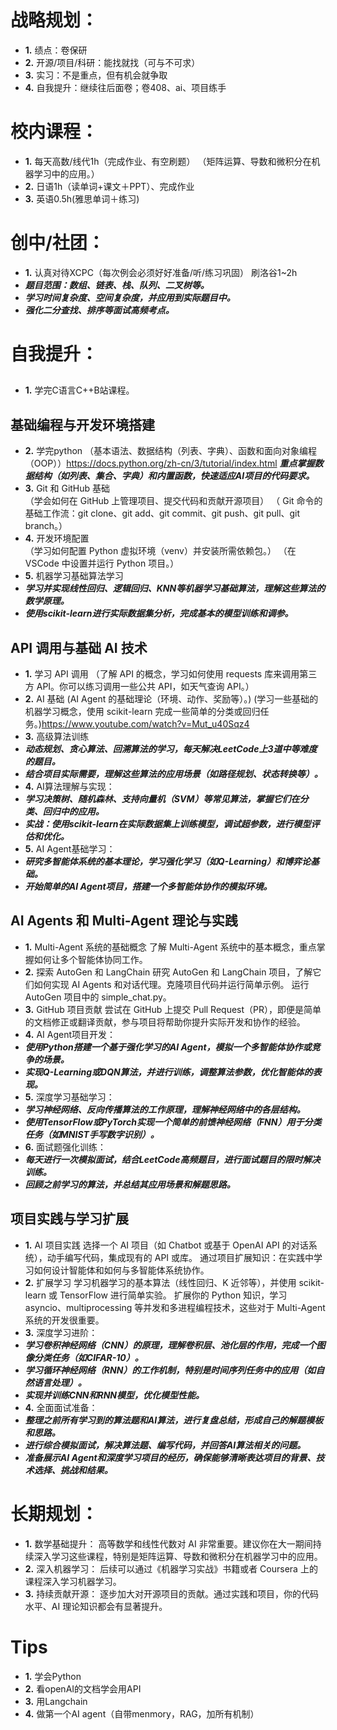 # 战略规划：
- **1.** 绩点：卷保研
- **2.** 开源/项目/科研：能找就找（可与不可求）
- **3.** 实习：不是重点，但有机会就争取
- **4.** 自我提升：继续往后面卷；卷408、ai、项目练手
# 校内课程：
- **1.** 每天高数/线代1h（完成作业、有空刷题）  （矩阵运算、导数和微积分在机器学习中的应用。）
- **2.** 日语1h（读单词+课文＋PPT）、完成作业
- **3.** 英语0.5h(雅思单词＋练习)

# 创中/社团：
- **1.** 认真对待XCPC（每次例会必须好好准备/听/练习巩固）  刷洛谷1~2h
- ***题目范围：数组、链表、栈、队列、二叉树等。***
- ***学习时间复杂度、空间复杂度，并应用到实际题目中。***
- ***强化二分查找、排序等面试高频考点。***

# 自我提升：

## 
- **1.** 学完C语言C++B站课程。

## 基础编程与开发环境搭建
- **2.** 学完python
（基本语法、数据结构（列表、字典）、函数和面向对象编程（OOP））https://docs.python.org/zh-cn/3/tutorial/index.html
***重点掌握数据结构（如列表、集合、字典）和内置函数，快速适应AI项目的代码要求。***
- **3.** Git 和 GitHub 基础  
（学会如何在 GitHub 上管理项目、提交代码和贡献开源项目）
（ Git 命令的基础工作流：git clone、git add、git commit、git push、git pull、git branch。）
- **4.** 开发环境配置        
（学习如何配置 Python 虚拟环境（venv）并安装所需依赖包。）
（在 VSCode 中设置并运行 Python 项目。）
- **5.** 机器学习基础算法学习
- ***学习并实现线性回归、逻辑回归、KNN等机器学习基础算法，理解这些算法的数学原理。***
- ***使用scikit-learn进行实际数据集分析，完成基本的模型训练和调参。***

## API 调用与基础 AI 技术
- **1.** 学习 API 调用
（了解 API 的概念，学习如何使用 requests 库来调用第三方 API。你可以练习调用一些公共 API，如天气查询 API。）
- **2.** AI 基础
(AI Agent 的基础理论（环境、动作、奖励等）。)
(学习一些基础的机器学习概念，使用 scikit-learn 完成一些简单的分类或回归任务。)https://www.youtube.com/watch?v=Mut_u40Sqz4
- **3.** 高级算法训练
- ***动态规划、贪心算法、回溯算法的学习，每天解决LeetCode上3道中等难度的题目。***
- ***结合项目实际需要，理解这些算法的应用场景（如路径规划、状态转换等）。***
- **4.** AI算法理解与实现：
- ***学习决策树、随机森林、支持向量机（SVM）等常见算法，掌握它们在分类、回归中的应用。***
- ***实战：使用scikit-learn在实际数据集上训练模型，调试超参数，进行模型评估和优化。***
- **5.** AI Agent基础学习：
- ***研究多智能体系统的基本理论，学习强化学习（如Q-Learning）和博弈论基础。***
- ***开始简单的AI Agent项目，搭建一个多智能体协作的模拟环境。***

## AI Agents 和 Multi-Agent 理论与实践
- **1.** Multi-Agent 系统的基础概念
了解 Multi-Agent 系统中的基本概念，重点掌握如何让多个智能体协同工作。
- **2.** 探索 AutoGen 和 LangChain
研究 AutoGen 和 LangChain 项目，了解它们如何实现 AI Agents 和对话代理。克隆项目代码并运行简单示例。
运行 AutoGen 项目中的 simple_chat.py。
- **3.** GitHub 项目贡献
尝试在 GitHub 上提交 Pull Request（PR），即便是简单的文档修正或翻译贡献，参与项目将帮助你提升实际开发和协作的经验。
- **4.** AI Agent项目开发：
- ***使用Python搭建一个基于强化学习的AI Agent，模拟一个多智能体协作或竞争的场景。***
- ***实现Q-Learning或DQN算法，并进行训练，调整算法参数，优化智能体的表现。***
- **5.** 深度学习基础学习：
- ***学习神经网络、反向传播算法的工作原理，理解神经网络中的各层结构。***
- ***使用TensorFlow或PyTorch实现一个简单的前馈神经网络（FNN）用于分类任务（如MNIST手写数字识别）。***
- **6.** 面试题强化训练：
- ***每天进行一次模拟面试，结合LeetCode高频题目，进行面试题目的限时解决训练。***
- ***回顾之前学习的算法，并总结其应用场景和解题思路。***


## 项目实践与学习扩展
- **1.** AI 项目实践
选择一个 AI 项目（如 Chatbot 或基于 OpenAI API 的对话系统），动手编写代码，集成现有的 API 或库。
通过项目扩展知识：在实践中学习如何设计智能体和如何与多智能体系统协作。
- **2.** 扩展学习
学习机器学习的基本算法（线性回归、K 近邻等），并使用 scikit-learn 或 TensorFlow 进行简单实验。
扩展你的 Python 知识，学习 asyncio、multiprocessing 等并发和多进程编程技术，这些对于 Multi-Agent 系统的开发很重要。
- **3.** 深度学习进阶：
- ***学习卷积神经网络（CNN）的原理，理解卷积层、池化层的作用，完成一个图像分类任务（如CIFAR-10）。***
- ***学习循环神经网络（RNN）的工作机制，特别是时间序列任务中的应用（如自然语言处理）。***
- ***实现并训练CNN和RNN模型，优化模型性能。***
- **4.** 全面面试准备：
- ***整理之前所有学习到的算法题和AI算法，进行复盘总结，形成自己的解题模板和思路。***
- ***进行综合模拟面试，解决算法题、编写代码，并回答AI算法相关的问题。***
- ***准备展示AI Agent和深度学习项目的经历，确保能够清晰表达项目的背景、技术选择、挑战和结果。***

# 长期规划：
- **1.** 数学基础提升：
高等数学和线性代数对 AI 非常重要。建议你在大一期间持续深入学习这些课程，特别是矩阵运算、导数和微积分在机器学习中的应用。
- **2.** 深入机器学习：
后续可以通过《机器学习实战》书籍或者 Coursera 上的课程深入学习机器学习。
- **3.** 持续贡献开源：
逐步加大对开源项目的贡献。通过实践和项目，你的代码水平、AI 理论知识都会有显著提升。

# Tips
- **1.** 学会Python
- **2.** 看openAI的文档学会用API
- **3.** 用Langchain
- **4.** 做第一个AI agent（自带menmory，RAG，加所有机制）



